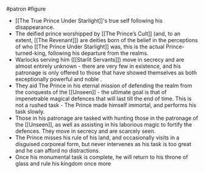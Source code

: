 #patron #figure 
* [[The True Prince Under Starlight]]'s true self following his disappearance.
* The deified prince worshipped by [[The Prince’s Cult]] (and, to an extent, [[The Revenant]]) are deities born of the belief in the perceptions of who [[The Prince Under Starlight]] was, this is the actual Prince-turned-king, following his departure from the realms.
* Warlocks serving him ([[Starlit Servants]]) move in secrecy and are almost entirely unknown - there are very few in existence, and his patronage is only offered to those that have showed themselves as both exceptionally powerful and noble .
* They aid The Prince in his eternal mission of defending the realm from the conquests of the [[Unseen]] - the ultimate goal is that of impenetrable magical defences that will last till the end of time. This is not a rushed task - The Prince made himself immortal, and performs his task slowly.
* Those in his patronage are tasked with hunting those in the patronage of the [[Unseen]], as well as assisting in his laborious magic to fortify the defences. They move in secrecy and are scarcely seen.
* The Prince misses his rule of his land, and occasionally visits in a disguised corporeal form, but never intervenes as his task is too great and he can afford no distractions.
* Once his monumental task is complete, he will return to his throne of glass and rule his kingdom once more 
